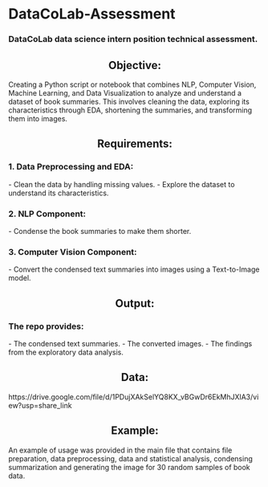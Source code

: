 # DataCoLab-Assessment
<h3>DataCoLab data science intern position technical assessment.
</h3>
<h2 align="center">Objective: </h2>

Creating a Python script or notebook that combines NLP, Computer Vision, Machine Learning, and Data Visualization to analyze and understand a dataset of book summaries. This involves cleaning the data, exploring its characteristics through EDA, shortening the summaries, and transforming them into images.

<h2 align="center">Requirements:</h2>

<h3>1. Data Preprocessing and EDA:</h3>
   - Clean the data by handling missing values.
   - Explore the dataset to understand its characteristics.

<h3>2. NLP Component:</h3>
   - Condense the book summaries to make them shorter.

<h3>3. Computer Vision Component:</h3>
   - Convert the condensed text summaries into images using a Text-to-Image model.

<h2 align="center">Output:</h2>

<h3>The repo provides:</h3>
- The condensed text summaries.
- The converted images.
- The findings from the exploratory data analysis.

<h2 align="center">Data:</h2>
https://drive.google.com/file/d/1PDujXAkSelYQ8KX_vBGwDr6EkMhJXlA3/view?usp=share_link

<h2 align="center">Example:</h2>
An example of usage was provided in the main file that contains file preparation, 
data preprocessing, data and statistical analysis, condensing summarization and
generating the image for 30 random samples of book data.
